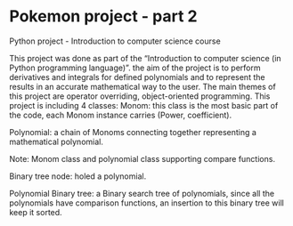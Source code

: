 
# Pokemon project - part 2
 Python project - Introduction to computer science course

This project was done as part of the “Introduction to computer science (in Python programming language)”.
the aim of the project is to perform derivatives and integrals for defined polynomials and to represent the results in an accurate mathematical way to the user.
The main themes of this project are operator overriding, object-oriented programming.
This project is including 4 classes:
Monom: this class is the most basic part of the code, each Monom instance carries (Power, coefficient).

Polynomial: a chain of Monoms connecting together representing a mathematical polynomial.

Note: Monom class and polynomial class supporting compare functions.

Binary tree node: holed a polynomial.

Polynomial Binary tree: a Binary search tree of polynomials, since all the polynomials have comparison functions, an insertion to this binary tree will keep it sorted.
